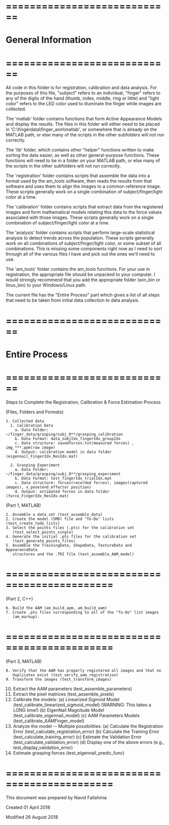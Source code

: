  # ============================
 #    General Information 
 # ============================
All code in this folder is for registration, calibration and data analysis.  For the purposes of this file, "subject" refers to an individual, "finger" refers to any of the digits of the hand (thumb, index, middle, ring or little) and "light color" refers to the LED color used to illuminate the finger while images are collected.

The 'matlab' folder contains functions that form Active Appearance Models and display the results.  The files in this folder will either need to be placed in 'C:\fingerdata\finger_asm\matlab', or somewhere that is already on the MATLAB path, or else many of the scripts in the other subfolders will not run correctly.

The 'lib' folder, which contains other "helper" functions written to make sorting the data easier, as well as other general-purpose functions.  These functions will need to be in a folder on your MATLAB path, or else many of the scripts in the other subfolders will not run correctly.

The 'registration' folder contains scripts that assemble the data into a format used by the am_tools software, then reads the results from that software and uses them to align the images to a common reference image.  These scripts generally work on a single combination of subject/finger/light color at a time.

The 'calibration' folder contains scripts that extract data from the registered images and form mathematical models relating this data to the force values associated with those images.  These scripts generally work on a single combination of subject/finger/light color at a time.

The 'analysis' folder contains scripts that perform large-scale statistical analysis to detect trends across the population.  These scripts generally work on all combinations of subject/finger/light color, or some subset of all combinations.  This is missing some components right now as I need to sort through all of the various files I have and pick out the ones we'll need to use.

The 'am_tools' folder contains the am_tools functions.  For your use in registration, the appropriate file should be unpacked to your computer.  I would strongly recommend that you add the appropriate folder (win_bin or linux_bin) to your Windows/Linux path.

The current file has the "Entire Process" part which gives a list of all steps that need to be taken from initial data collection to data analysis.

# ============================
#     Entire Process 
# ============================
Steps to Complete the Registration, Calibration & Force Estimation Process

(Files, Folders and Formats)

    1. Collected data
      1. Calibration Data
        a. Data Folder: ~/finger_data/grasping/subj_0**/grasping_calibration
        b. Data Format: data_subjIdx_fingerIdx_groupIdx
        c. Data structure: savedforces.txt(measured forces) , img_***.ppm(raw image)
        d. Output: calibration model in data folder (eigennail_FingerIdx_ResIdx.mat) 

      2. Grasping Experiment
        a. Data Folder: ~/finger_data/grasping/subj_0**/grasping_experiment
        b. Data Format: test_fingerIdx_trialIdx.mat
        c. Data structure: forces(recorded forces), images(captured images), x_pose(end_effector position)
        d. Output: estimated forces in data folder (force_FingerIdx_ResIdx.mat) 
  
(Part 1, MATLAB)

    1. Assemble a data set (test_assemble_data)
    2. Create the model (SMD) file and "To-Do" lists (test_create_todo_lists)
    3. Select the points files (.pts) for the calibration set
       (test_select_points_single)
    4. Generate the initial .pts files for the calibration set
       (test_generate_points_files)
    5. Assemble the TrainingData, ShapeData, TextureData and AppearanceData
       structures and the .TRI file (test_assemble_AAM_model)
# ============================================

(Part 2, C++)

    6. Build the AAM (am_build_apm, am_build_aam)
    7. Create .pts files corresponding to all of the "To-Do" list images
       (am_markup).
# ============================================

(Part 3, MATLAB)

    8. Verify that the AAM has properly registered all images and that no
       duplicates exist (test_verify_aam_registration)
    9. Transform the images (test_transform_images)
   10. Extract the AAM parameters (test_assemble_parameters)
   11. Extract the pixel matrices (test_assemble_pixels)
   12. Calibrate the models:
     (a) Linearized Sigmoid Model (test_calibrate_linearized_sigmoid_model)
         (WARNING: This takes a LONG time!)
     (b) EigenNail Magnitude Model (test_calibrate_eigennail_model)
     (c) AAM Parameters Models (test_calibrate_AAMFinger_model)
   13. Analyze the model -- Multiple possibilities:
     (a) Calculate the Registration Error (test_calculate_registration_error)
     (b) Calculate the Training Error (test_calculate_training_error)
     (c) Estimate the Validation Error (test_calculate_validation_error)
     (d) Display one of the above errors (e.g., test_display_validation_error)
   14. Estimate grasping forces (test_eigennail_predic_func)

# ============================================
This document was prepared by Navid Fallahinia

Created 01 April 2018

Modified 26 August 2018
